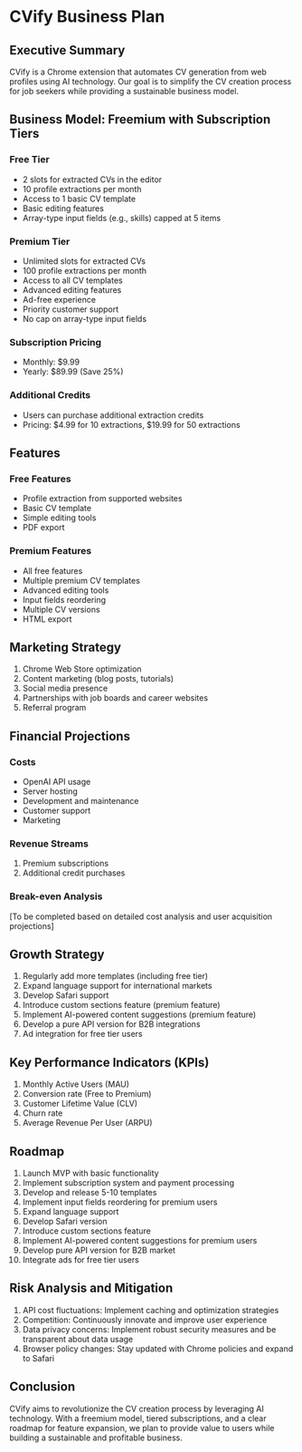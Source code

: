 # CVify Business Plan

## Executive Summary
CVify is a Chrome extension that automates CV generation from web profiles using AI technology. Our goal is to simplify the CV creation process for job seekers while providing a sustainable business model.

## Business Model: Freemium with Subscription Tiers

### Free Tier
- 2 slots for extracted CVs in the editor
- 10 profile extractions per month
- Access to 1 basic CV template
- Basic editing features
- Array-type input fields (e.g., skills) capped at 5 items

### Premium Tier
- Unlimited slots for extracted CVs
- 100 profile extractions per month
- Access to all CV templates
- Advanced editing features
- Ad-free experience
- Priority customer support
- No cap on array-type input fields

### Subscription Pricing
- Monthly: $9.99
- Yearly: $89.99 (Save 25%)

### Additional Credits
- Users can purchase additional extraction credits
- Pricing: $4.99 for 10 extractions, $19.99 for 50 extractions

## Features

### Free Features
- Profile extraction from supported websites
- Basic CV template
- Simple editing tools
- PDF export

### Premium Features
- All free features
- Multiple premium CV templates
- Advanced editing tools
- Input fields reordering
- Multiple CV versions
- HTML export

## Marketing Strategy
1. Chrome Web Store optimization
2. Content marketing (blog posts, tutorials)
3. Social media presence
4. Partnerships with job boards and career websites
5. Referral program

## Financial Projections

### Costs
- OpenAI API usage
- Server hosting
- Development and maintenance
- Customer support
- Marketing

### Revenue Streams
1. Premium subscriptions
2. Additional credit purchases

### Break-even Analysis
[To be completed based on detailed cost analysis and user acquisition projections]

## Growth Strategy
1. Regularly add more templates (including free tier)
2. Expand language support for international markets
3. Develop Safari support
4. Introduce custom sections feature (premium feature)
5. Implement AI-powered content suggestions (premium feature)
6. Develop a pure API version for B2B integrations
7. Ad integration for free tier users

## Key Performance Indicators (KPIs)
1. Monthly Active Users (MAU)
2. Conversion rate (Free to Premium)
3. Customer Lifetime Value (CLV)
4. Churn rate
5. Average Revenue Per User (ARPU)

## Roadmap
1. Launch MVP with basic functionality
2. Implement subscription system and payment processing
3. Develop and release 5-10 templates
4. Implement input fields reordering for premium users
5. Expand language support
6. Develop Safari version
7. Introduce custom sections feature
8. Implement AI-powered content suggestions for premium users
9. Develop pure API version for B2B market
10. Integrate ads for free tier users

## Risk Analysis and Mitigation
1. API cost fluctuations: Implement caching and optimization strategies
2. Competition: Continuously innovate and improve user experience
3. Data privacy concerns: Implement robust security measures and be transparent about data usage
4. Browser policy changes: Stay updated with Chrome policies and expand to Safari

## Conclusion
CVify aims to revolutionize the CV creation process by leveraging AI technology. With a freemium model, tiered subscriptions, and a clear roadmap for feature expansion, we plan to provide value to users while building a sustainable and profitable business.
